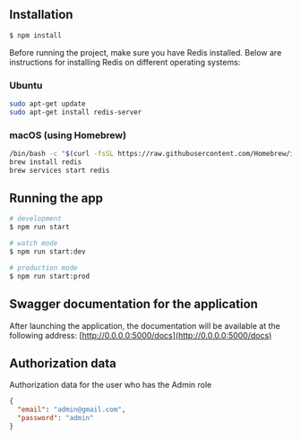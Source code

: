 ## Installation

```bash
$ npm install
```

Before running the project, make sure you have Redis installed. Below are instructions for installing Redis on different operating systems:

### Ubuntu

```bash
sudo apt-get update
sudo apt-get install redis-server
```
### macOS (using Homebrew)
```bash
/bin/bash -c "$(curl -fsSL https://raw.githubusercontent.com/Homebrew/install/HEAD/install.sh)"
brew install redis
brew services start redis
```

## Running the app

```bash
# development
$ npm run start

# watch mode
$ npm run start:dev

# production mode
$ npm run start:prod
```

## Swagger documentation for the application
After launching the application, the documentation will be available at the following address:
[http://0.0.0.0:5000/docs](http://0.0.0.0:5000/docs)


## Authorization data
Authorization data for the user who has the Admin role
```json
{
  "email": "admin@gmail.com",
  "password": "admin"
}




